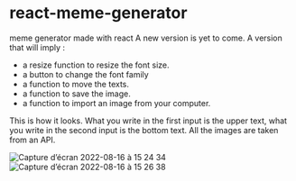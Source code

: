 # react-meme-generator
meme generator made with react
A new version is yet to come. A version that will imply : 
- a resize function to resize the font size.
- a button to change the font family
- a function to move the texts.
- a function to save the image.
- a function to import an image from your computer.


This is how it looks. 
What you write in the first input is the upper text, what you write in the second input is the bottom text. 
All the images are taken from an API. 

![Capture d’écran 2022-08-16 à 15 24 34](https://user-images.githubusercontent.com/92720413/184891065-f2434f8b-b547-4844-9e19-6a05a7871013.png)
![Capture d’écran 2022-08-16 à 15 26 38](https://user-images.githubusercontent.com/92720413/184891077-013b278e-bd3e-47ff-a34e-f99afa21762d.png)
